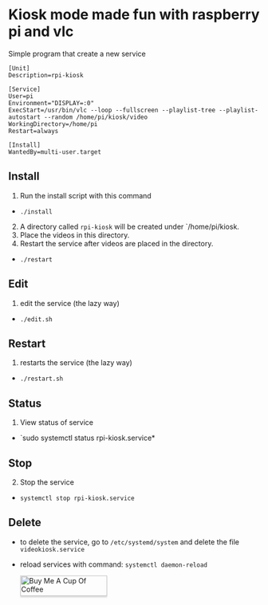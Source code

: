# Kiosk mode made fun with raspberry pi and vlc

Simple program that create a new service
```
[Unit]
Description=rpi-kiosk

[Service]
User=pi
Environment="DISPLAY=:0"
ExecStart=/usr/bin/vlc --loop --fullscreen --playlist-tree --playlist-autostart --random /home/pi/kiosk/video
WorkingDirectory=/home/pi
Restart=always

[Install]
WantedBy=multi-user.target
```

## Install
1. Run the install script with this command 
- `./install`
2. A directory called `rpi-kiosk` will be created under `/home/pi/kiosk.
3. Place the videos in this directory.
4. Restart the service after videos are placed in the directory.
- `./restart`

## Edit
1. edit the service (the lazy way)
- `./edit.sh`

## Restart
1. restarts the service (the lazy way)
- `./restart.sh`

## Status
1. View status of service
- `sudo systemctl status rpi-kiosk.service* 

## Stop
2. Stop the service
- `systemctl stop rpi-kiosk.service`

## Delete
- to delete the service, go to `/etc/systemd/system` and delete the file `videokiosk.service`
- reload services with command: `systemctl daemon-reload`


	<a href="https://www.buymeacoffee.com/heggland" target="_blank"><img src="https://www.buymeacoffee.com/assets/img/custom_images/orange_img.png" alt="Buy Me A Cup Of 		Coffee" style="height: 41px !important;width: 174px !important;box-shadow: 0px 3px 2px 0px rgba(190, 190, 190, 0.5) !important;-webkit-box-shadow: 0px 3px 2px 0px 		rgba(190, 190, 190, 0.5) !important;" ></a>

